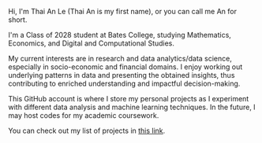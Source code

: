 Hi, I'm Thai An Le (Thai An is my first name), or you can call me An for short.

I'm a Class of 2028 student at Bates College, studying Mathematics, Economics, and Digital and Computational Studies.

My current interests are in research and data analytics/data science, especially in socio-economic and financial domains. I enjoy working out underlying patterns in data and presenting the obtained insights, thus contributing to enriched understanding and impactful decision-making.

This GitHub account is where I store my personal projects as I experiment with different data analysis and machine learning techniques. In the future, I may host codes for my academic coursework.

You can check out my list of projects in [this link](https://github.com/thaianle/thaianle/blob/main/my_projects.md).
